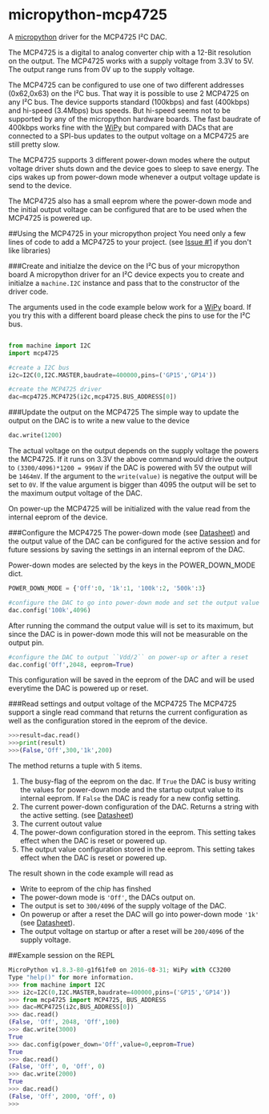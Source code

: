 # micropython-mcp4725
A [micropython](http://micropython.org) driver for the MCP4725 I²C DAC.

The MCP4725 is a digital to analog converter chip with a 12-Bit resolution on
the output. The MCP4725 works with a supply voltage from 3.3V to 5V. The output range runs from 0V up to the supply voltage. 

The MCP4725 can be configured to use one of two different addresses (0x62,0x63) on the I²C bus.
That way it is possible to use 2 MCP4725 on any I²C bus. The device supports
standard (100kbps) and fast (400kbps) and hi-speed (3.4Mbps) bus speeds. But
hi-speed seems not to be supported by any of the micropython hardware boards.
The fast baudrate of 400kbps works fine with the 
[WiPy](https://www.pycom.io/solutions/py-boards/wipy/) but compared with DACs
that are connected to a SPI-bus updates to the output voltage on a MCP4725 are still pretty slow.

The MCP4725 supports 3 different power-down modes where the output voltage
driver shuts down and the device goes to sleep to save energy. The cips wakes up
from power-down mode whenever a output voltage update is send to the device.

The MCP4725 also has a small eeprom where the power-down mode and the initial
output voltage can be configured that are to be used when the MCP4725 is powered
up.

##Using the MCP4725 in your micropython project
You need only a few lines of code to add a MCP4725 to your project. (see [Issue
#1](https://github.com/wayoda/micropython-mcp4725/issues/1) if you don't like
libraries)

###Create and initialze the device on the I²C bus of your micropython board
A micropython driver for an I²C device expects you to create and initialze a
``machine.I2C`` instance and pass that to the constructor of the driver code.

The arguments used in the code example below work for a [WiPy](https://www.pycom.io/solutions/py-boards/wipy/) board. If you try this with a
different board please check the pins to use for the I²C bus. 

```python

from machine import I2C
import mcp4725

#create a I2C bus
i2c=I2C(0,I2C.MASTER,baudrate=400000,pins=('GP15','GP14')) 

#create the MCP4725 driver
dac=mcp4725.MCP4725(i2c,mcp4725.BUS_ADDRESS[0])
```

###Update the output on the MCP4725
The simple way to update the output on the DAC is to write a new value to the
device
```python
dac.write(1200)
```
The actual voltage on the output depends on the supply voltage the powers the
MCP4725. If it runs on 3.3V the above command would drive the output to
``(3300/4096)*1200 = 996mV`` if the DAC is powered with 5V the output will be
``1464mV``. If the argument to the ``write(value)`` is negative the output will
be set to ``0V``. If the value argument is bigger than 4095 the output 
will be set to the maximum output voltage of the DAC. 

On power-up the MCP4725 will be initialized with the value read from the
internal eeprom of the device.

###Configure the MCP4725
The power-down mode (see
[Datasheet](http://www.microchip.com/wwwproducts/en/en532229)) and the output
value of the DAC can be configured for the active session and for future
sessions by saving the settings in an internal eeprom of the DAC.

Power-down modes are selected by the keys in the POWER_DOWN_MODE dict.
```python
POWER_DOWN_MODE = {'Off':0, '1k':1, '100k':2, '500k':3}
```

```python
#configure the DAC to go into power-down mode and set the output value to maximum output.
dac.config('100k',4096)
```
After running the command the output value will is set to its maximum, but since the
DAC is in power-down mode this will not be measurable on the output pin.

```python
#configure the DAC to output ``Vdd/2`` on power-up or after a reset
dac.config('Off',2048, eeprom=True)
```
This configuration will be saved in the eeprom of the DAC and will be used
everytime the DAC is powered up or reset.

###Read settings and output voltage of the MCP4725
The MCP4725 support a single read command that returns the current configuration as well as the configuration stored in the eeprom of the device. 
```python
>>>result=dac.read()
>>>print(result)
>>>(False,'Off',300,'1k',200)
```
The method returns a tuple with 5 items. 

1. The busy-flag of the eeprom on the dac. If ``True`` the DAC is busy writing
   the values for power-down mode and the startup output value to its internal
eeprom. If ``False`` the DAC is ready for a new config setting.
2. The current power-down configuration of the DAC. Returns a string with the
   active setting. (see
[Datasheet](http://www.microchip.com/wwwproducts/en/en532229))
3. The current outout value
4. The power-down configuration stored in the eeprom. This setting takes effect
   when the DAC is reset or powered up.
5. The output value  configuration stored in the eeprom. This setting takes effect
   when the DAC is reset or powered up.

The result shown in the code example will read as

* Write to eeprom of the chip has finshed
* The power-down mode is ``'Off'``, the DACs output on.
* The output is set to ``300/4096`` of the supply voltage of the DAC.
* On powerup or after a reset the DAC will go into power-down mode ``'1k'`` (see
[Datasheet](http://www.microchip.com/wwwproducts/en/en532229)).
* The output voltage on startup or after a reset will be ``200/4096`` of the supply
  voltage.

##Example session on the REPL
```python
MicroPython v1.8.3-80-g1f61fe0 on 2016-08-31; WiPy with CC3200 
Type "help()" for more information.
>>> from machine import I2C                                                                                                                                     
>>> i2c=I2C(0,I2C.MASTER,baudrate=400000,pins=('GP15','GP14'))
>>> from mcp4725 import MCP4725, BUS_ADDRESS
>>> dac=MCP4725(i2c,BUS_ADDRESS[0])
>>> dac.read()
(False, 'Off', 2048, 'Off',100)
>>> dac.write(3000)
True
>>> dac.config(power_down='Off',value=0,eeprom=True)
True                                                                                                                                                           
>>> dac.read()
(False, 'Off', 0, 'Off', 0)
>>> dac.write(2000)
True                                                                                                                                                           
>>> dac.read()
(False, 'Off', 2000, 'Off', 0)
>>>
```
